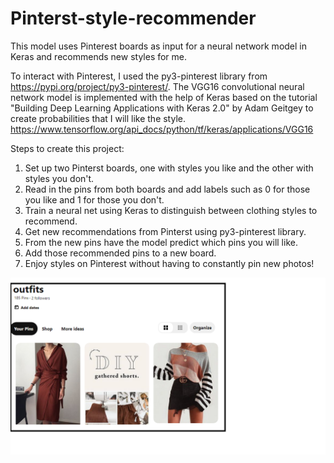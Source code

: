 # Pinterst-style-recommender

This model uses Pinterest boards as input for a neural network model in Keras and recommends new styles for me.

To interact with Pinterest, I used the py3-pinterest library from https://pypi.org/project/py3-pinterest/.
The VGG16 convolutional neural network model is implemented with the help of Keras based on the tutorial "Building Deep Learning Applications with Keras 2.0" by Adam Geitgey to create probabilities that I will like the style. 
https://www.tensorflow.org/api_docs/python/tf/keras/applications/VGG16

Steps to create this project:
1. Set up two Pinterst boards, one with styles you like and the other with styles you don't.
2. Read in the pins from both boards and add labels such as 0 for those you like and 1 for those you don't.
3. Train a neural net using Keras to distinguish between clothing styles to recommend.
4. Get new recommendations from Pinterst using py3-pinterest library. 
5. From the new pins have the model predict which pins you will like.
6. Add those recommended pins to a new board.
7. Enjoy styles on Pinterest without having to constantly pin new photos!

![pinterest style](https://github.com/kodum13/Pinterst-style-recommender/blob/master/pinterst_style.png)
